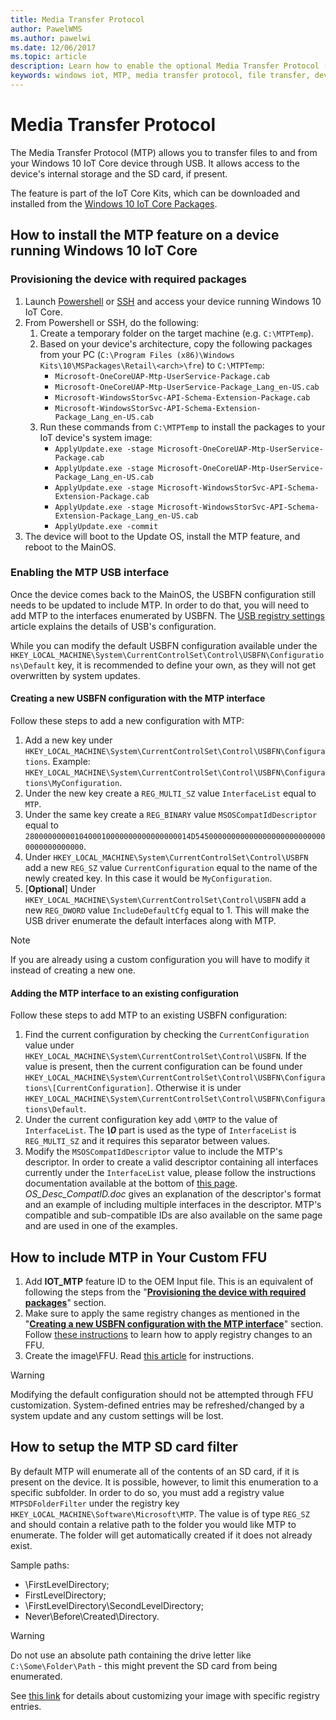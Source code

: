 ```yaml
---
title: Media Transfer Protocol
author: PawelWMS
ms.author: pawelwi
ms.date: 12/06/2017
ms.topic: article
description: Learn how to enable the optional Media Transfer Protocol (MTP) feature to transfer files to and from your devices through USB.
keywords: windows iot, MTP, media transfer protocol, file transfer, devices
---
```


# Media Transfer Protocol
The Media Transfer Protocol (MTP) allows you to transfer files to and from your Windows 10 IoT Core device through USB. It allows access to the device's internal storage and the SD card, if present.

The feature is part of the IoT Core Kits, which can be downloaded and installed from the [Windows 10 IoT Core Packages](https://www.microsoft.com/en-us/download/details.aspx?id=55031).

## How to install the MTP feature on a device running Windows 10 IoT Core

### Provisioning the device with required packages

1. Launch [Powershell](../connect-your-device/PowerShell.md) or [SSH](../connect-your-device/SSH.md) and access your device running Windows 10 IoT Core.
2. From Powershell or SSH, do the following:
    1. Create a temporary folder on the target machine (e.g. `C:\MTPTemp`).
    2. Based on your device's architecture, copy the following packages from your PC (`C:\Program Files (x86)\Windows Kits\10\MSPackages\Retail\<arch>\fre`) to `C:\MTPTemp`:
        * `Microsoft-OneCoreUAP-Mtp-UserService-Package.cab`
        * `Microsoft-OneCoreUAP-Mtp-UserService-Package_Lang_en-US.cab`
        * `Microsoft-WindowsStorSvc-API-Schema-Extension-Package.cab`
        * `Microsoft-WindowsStorSvc-API-Schema-Extension-Package_Lang_en-US.cab`
    3. Run these commands from `C:\MTPTemp` to install the packages to your IoT device's system image:
        * `ApplyUpdate.exe -stage Microsoft-OneCoreUAP-Mtp-UserService-Package.cab`
        * `ApplyUpdate.exe -stage Microsoft-OneCoreUAP-Mtp-UserService-Package_Lang_en-US.cab`
        * `ApplyUpdate.exe -stage Microsoft-WindowsStorSvc-API-Schema-Extension-Package.cab`
        * `ApplyUpdate.exe -stage Microsoft-WindowsStorSvc-API-Schema-Extension-Package_Lang_en-US.cab`
        * `ApplyUpdate.exe -commit`
3. The device will boot to the Update OS, install the MTP feature, and reboot to the MainOS.

### Enabling the MTP USB interface

Once the device comes back to the MainOS, the USBFN configuration still needs to be updated to include MTP. In order to do that, you will need to add MTP to the interfaces enumerated by USBFN.
The [USB registry settings](https://docs.microsoft.com/en-us/windows-hardware/drivers/usbcon/usb-registry-settings-for-a-function-controller-driver) article explains the details of USB's configuration.

While you can modify the default USBFN configuration available under the `HKEY_LOCAL_MACHINE\System\CurrentControlSet\Control\USBFN\Configurations\Default` key, it is recommended to define your own, as they will not get overwritten by system updates.

#### Creating a new USBFN configuration with the MTP interface

Follow these steps to add a new configuration with MTP:
1. Add a new key under `HKEY_LOCAL_MACHINE\System\CurrentControlSet\Control\USBFN\Configurations`. Example: `HKEY_LOCAL_MACHINE\System\CurrentControlSet\Control\USBFN\Configurations\MyConfiguration`.
2. Under the new key create a `REG_MULTI_SZ` value `InterfaceList` equal to `MTP`.
3. Under the same key create a `REG_BINARY` value `MSOSCompatIdDescriptor` equal to `2800000000010400010000000000000000014D545000000000000000000000000000000000000000`.
4. Under `HKEY_LOCAL_MACHINE\System\CurrentControlSet\Control\USBFN` add a new `REG_SZ` value `CurrentConfiguration` equal to the name of the newly created key. In this case it would be `MyConfiguration`.
5. [**Optional**] Under `HKEY_LOCAL_MACHINE\System\CurrentControlSet\Control\USBFN` add a new `REG_DWORD` value `IncludeDefaultCfg` equal to 1. This will make the USB driver enumerate the default interfaces along with MTP.

> [!NOTE]
> If you are already using a custom configuration you will have to modify it instead of creating a new one.

#### Adding the MTP interface to an existing configuration

Follow these steps to add MTP to an existing USBFN configuration:
1. Find the current configuration by checking the `CurrentConfiguration` value under `HKEY_LOCAL_MACHINE\System\CurrentControlSet\Control\USBFN`. If the value is present, then the current configuration can be found under `HKEY_LOCAL_MACHINE\System\CurrentControlSet\Control\USBFN\Configurations\[CurrentConfiguration]`. Otherwise it is under `HKEY_LOCAL_MACHINE\System\CurrentControlSet\Control\USBFN\Configurations\Default`.
2. Under the current configuration key add `\0MTP` to the value of `InterfaceList`. The ***\0*** part is used as the type of `InterfaceList` is `REG_MULTI_SZ` and it requires this separator between values.
3. Modify the `MSOSCompatIdDescriptor` value to include the MTP's descriptor. In order to create a valid descriptor containing all interfaces currently under the `InterfaceList` value, please follow the instructions documentation available at the bottom of [this page](https://msdn.microsoft.com/en-us/windows/hardware/gg463179.aspx). *OS_Desc_CompatID.doc* gives an explanation of the descriptor's format and an example of including multiple interfaces in the descriptor. MTP's compatible and sub-compatible IDs are also available on the same page and are used in one of the examples.

## How to include MTP in Your Custom FFU

1. Add **IOT_MTP** feature ID to the OEM Input file. This is an equivalent of following the steps from the "[**Provisioning the device with required packages**](#provisioning-the-device-with-required-packages)" section.
2. Make sure to apply the same registry changes as mentioned in the "[**Creating a new USBFN configuration with the MTP interface**](#creating-a-new-usbfn-configuration-with-the-mtp-interface)" section. Follow [these instructions](https://docs.microsoft.com/en-us/windows-hardware/manufacture/iot/add-a-registry-setting-to-an-image) to learn how to apply registry changes to an FFU.
3. Create the image\FFU. Read [this article](https://docs.microsoft.com/windows-hardware/manufacture/iot/create-a-basic-image) for instructions.

> [!WARNING]
> Modifying the default configuration should not be attempted through FFU customization. System-defined entries may be refreshed/changed by a system update and any custom settings will be lost.

## How to setup the MTP SD card filter

By default MTP will enumerate all of the contents of an SD card, if it is present on the device. It is possible, however, to limit this enumeration to a specific subfolder. In order to do so, you must add a registry value `MTPSDFolderFilter` under the registry key `HKEY_LOCAL_MACHINE\Software\Microsoft\MTP`.
The value is of type `REG_SZ` and should contain a relative path to the folder you would like MTP to enumerate. The folder will get automatically created if it does not already exist.

Sample paths:
- \FirstLevelDirectory;
- FirstLevelDirectory;
- \FirstLevelDirectory\SecondLevelDirectory;
- Never\Before\Created\Directory.

> [!WARNING]
> Do not use an absolute path containing the drive letter like `C:\Some\Folder\Path` - this might prevent the SD card from being enumerated.

See [this link](https://docs.microsoft.com/en-us/windows-hardware/manufacture/iot/add-a-registry-setting-to-an-image) for details about customizing your image with specific registry entries.
